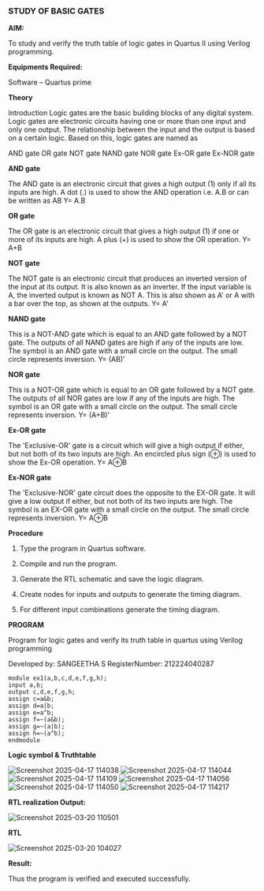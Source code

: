 ### STUDY OF BASIC GATES

**AIM:** 

To study and verify the truth table of logic gates in Quartus II using Verilog programming.

**Equipments Required:**

Software – Quartus prime 

**Theory**

Introduction Logic gates are the basic building blocks of any digital system. Logic gates are electronic circuits having one or more than one input and only one output. The relationship between the input and the output is based on a certain logic. Based on this, logic gates are named as

AND gate OR gate NOT gate NAND gate NOR gate Ex-OR gate Ex-NOR gate

**AND gate**

The AND gate is an electronic circuit that gives a high output (1) only if all its inputs are high. A dot (.) is used to show the AND operation i.e. A.B or can be written as AB
Y= A.B

**OR gate** 

The OR gate is an electronic circuit that gives a high output (1) if one or more of its inputs are high. A plus (+) is used to show the OR operation.
Y= A+B

**NOT gate**

The NOT gate is an electronic circuit that produces an inverted version of the input at its output. It is also known as an inverter. If the input variable is A, the inverted output is known as NOT A. This is also shown as A' or A with a bar over the top, as shown at the outputs.
Y= A'

**NAND gate**

This is a NOT-AND gate which is equal to an AND gate followed by a NOT gate. The outputs of all NAND gates are high if any of the inputs are low. The symbol is an AND gate with a small circle on the output. The small circle represents inversion.
Y= (AB)’

**NOR gate**

This is a NOT-OR gate which is equal to an OR gate followed by a NOT gate. The outputs of all NOR gates are low if any of the inputs are high. The symbol is an OR gate with a small circle on the output. The small circle represents inversion.
Y= (A+B)’

**Ex-OR gate**

The 'Exclusive-OR' gate is a circuit which will give a high output if either, but not both of its two inputs are high. An encircled plus sign (⊕) is used to show the Ex-OR operation.
Y= A⊕B

**Ex-NOR gate**

The 'Exclusive-NOR' gate circuit does the opposite to the EX-OR gate. It will give a low output if either, but not both of its two inputs are high. The symbol is an EX-OR gate with a small circle on the output. The small circle represents inversion.
Y= A⊕B

**Procedure** 

1.	Type the program in Quartus software.

2.	Compile and run the program.

3.	Generate the RTL schematic and save the logic diagram.

4.	Create nodes for inputs and outputs to generate the timing diagram.

5.	For different input combinations generate the timing diagram.


**PROGRAM**

Program for logic gates and verify its truth table in quartus using Verilog programming

 Developed by: SANGEETHA S
 RegisterNumber: 212224040287
```
module ex1(a,b,c,d,e,f,g,h);
input a,b;
output c,d,e,f,g,h;
assign c=a&b;
assign d=a|b;
assign e=a^b;
assign f=~(a&b);
assign g=~(a|b);
assign h=~(a^b);
endmodule
 ```
**Logic symbol & Truthtable**

![Screenshot 2025-04-17 114038](https://github.com/user-attachments/assets/e892b72a-2ae6-4804-a167-7e1c0845c3cc)
![Screenshot 2025-04-17 114044](https://github.com/user-attachments/assets/4c6c6846-e85e-476a-aaab-08a4d06790c9)
![Screenshot 2025-04-17 114109](https://github.com/user-attachments/assets/6c923589-ef26-4853-a696-cf178c4dce9e)
![Screenshot 2025-04-17 114056](https://github.com/user-attachments/assets/6ba534d6-e1d7-4517-b902-3f845e69da28)
![Screenshot 2025-04-17 114050](https://github.com/user-attachments/assets/f188b96e-7d2c-4fa9-83e7-701b7456cd40)
![Screenshot 2025-04-17 114217](https://github.com/user-attachments/assets/7b9dff58-46ab-4cf1-a4ee-f9629ed858c5)








**RTL realization Output:** 

![Screenshot 2025-03-20 110501](https://github.com/user-attachments/assets/7a0cf143-0ca8-4840-ac05-8460f973c1d3)



**RTL**

![Screenshot 2025-03-20 104027](https://github.com/user-attachments/assets/199acdfa-b910-4845-8f60-b9e8a6cf200e)


**Result:**

Thus the program is verified and executed successfully.


